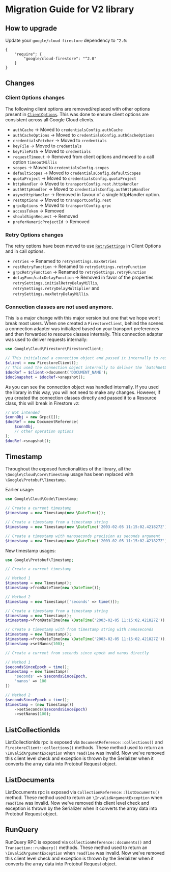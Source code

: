 # Migration Guide for V2 library

## How to upgrade

Update your `google/cloud-firestore` dependency to `^2.0`:

```
{
    "require": {
        "google/cloud-firestore": "^2.0"
    }
}
```

## Changes

### Client Options changes

The following client options are removed/replaced with other options present in
[`ClientOptions`][ClientOptions]. This was done to ensure client options are consistent across all
Google Cloud clients.

- `authCache` -> Moved to `credentialsConfig.authCache`
- `authCacheOptions` -> Moved to `credentialsConfig.authCacheOptions`
- `credentialsFetcher` -> Moved to `credentials`
- `keyFile` -> Moved to `credentials`
- `keyFilePath` -> Moved to `credentials`
- `requestTimeout` -> Removed from client options and moved to a call option `timeoutMillis`
- `scopes` -> Moved to `credentialsConfig.scopes`
- `defaultScopes` -> Moved to `credentialsConfig.defaultScopes`
- `quotaProject` -> Moved to `credentialsConfig.quotaProject`
- `httpHandler` -> Moved to `transportConfig.rest.httpHandler`
- `authHttpHandler` -> Moved to `credentialsConfig.authHttpHandler`
- `asyncHttpHandler` -> Removed in favour of a single httpHandler option.
- `restOptions` -> Moved to `transportConfig.rest`
- `grpcOptions` -> Moved to `transportConfig.grpc`
- `accessToken` -> Removed
- `shouldSignRequest` -> Removed
- `preferNumericProjectId` -> Removed

### Retry Options changes

The retry options have been moved to use [`RetrySettings`][RetrySettings] in Client Options and in
call options.

- `retries` -> Renamed to `retrySettings.maxRetries`
- `restRetryFunction` -> Renamed to `retrySettings.retryFunction`
- `grpcRetryFunction` -> Renamed to `retrySettings.retryFunction`
- `delayFunc`/`calcDelayFunction` -> Removed in favor of the properties
  `retrySettings.initialRetryDelayMillis`, `retrySettings.retryDelayMultiplier` and
  `retrySettings.maxRetryDelayMillis`.

[RetrySettings]: https://googleapis.github.io/gax-php/v1.26.1/Google/ApiCore/RetrySettings.html

[ClientOptions]: https://googleapis.github.io/gax-php/v1.26.1/Google/ApiCore/Options/ClientOptions.html

### Connection classes are not used anymore.

This is a major change with this major version but one that we hope won't break most users. When one
created a `FirestoreClient`, behind the scenes a connection adapter was initialized based on your
transport preferences and then forwarded to resource classes internally. This connection adapter was used
to deliver requests internally:

```php
use Google\Cloud\Firestore\FirestoreClient;

// This initialized a connection object and passed it internally to resource classes.
$client = new FirestoreClient();
// This used the connection object internally to deliver the `batchGetDocuments` request.
$docRef = $client->document('DOCUMENT_NAME');
$docSnapshot = $docRef->snapshot();
```

As you can see the connection object was handled internally. If you used the library in this way,
you will not need to make any changes. However, if you created the connection classes directly
and passed it to a Resource class, this will break in Firestore `v2`:

```php
// Not intended
$connObj = new Grpc([]);
$docRef = new DocumentReference(
    $connObj,
    // other operation options
);
$docRef->snapshot();
```

## Timestamp

Throughout the exposed functionalities of the library, all the `\Google\Cloud\Core\Timestamp` usage has been replaced with `\Google\Protobuf\Timestamp`.

Earlier usage:

```php
use Google\Cloud\Code\Timestamp;

// Create a current timestamp
$timestamp = new Timestamp(new \DateTime());

// Create a timestamp from a timestamp string
$timestamp = new Timestamp(new \DateTime('2003-02-05 11:15:02.421827Z'));

// Create a timestamp with nanoseconds precision as seconds argument
$timestamp = new Timestamp(new \DateTime('2003-02-05 11:15:02.421827Z'), 100);
```

New timestamp usages:

```php
use Google\Protobuf\Timestamp;

// Create a current timestamp

// Method 1
$timestamp = new Timestamp();
$timestamp->fromDateTime(new \DateTime());

// Method 2
$timestamp = new Timestamp(['seconds' => time()]);

// Create a timestamp from a timestamp string
$timestamp = new Timestamp();
$timestamp->fromDateTime(new \DateTime('2003-02-05 11:15:02.421827Z'));

// Create a timestamp with from timestamp string with nanoseconds
$timestamp = new Timestamp();
$timestamp->fromDateTime(new \DateTime('2003-02-05 11:15:02.421827Z'));
$timestamp->setNanos(100);

// Create a current from seconds since epoch and nanos directly

// Method 1
$secondsSinceEpoch = time();
$timestamp = new Timestamp([
    'seconds' => $secondsSinceEpoch,
    'nanos' => 100
])

// Method 2
$secondsSinceEpoch = time();
$timestamp = (new Timestamp())
    ->setSeconds($secondsSinceEpoch)
    ->setNanos(100);
```

## ListCollectionIds

ListCollectionIds rpc is exposed via `DocumentReference::collections()` and `FirestoreClient::collections()` methods.
These method used to return an `\InvalidArgumentException` when `readTime` was invalid. Now we've removed this client
level check and exception is thrown by the Serializer when it converts the array data into Protobuf Request object.

## ListDocuments

ListDocuments rpc is exposed via `CollectionReference::listDocuments()` method. These method used to return an `\InvalidArgumentException`
when `readTime` was invalid. Now we've removed this client level check and exception is thrown by the Serializer
when it converts the array data into Protobuf Request object.

## RunQuery

RunQuery RPC is exposed via `CollectionReference::documents()` and `Transaction::runQuery()` methods. These method used to return an `\InvalidArgumentException`
when `readTime` was invalid. Now we've removed this client level check and exception is thrown by the Serializer
when it converts the array data into Protobuf Request object.



